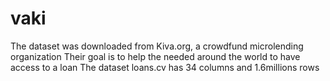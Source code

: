 # vaki
The dataset was downloaded from Kiva.org, a crowdfund microlending organization
Their goal is to help the needed around the world to have access to a loan
The dataset loans.cv has 34 columns and 1.6millions rows
